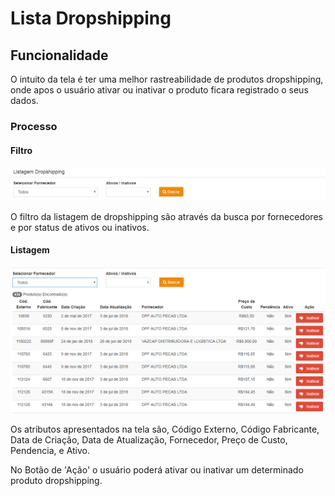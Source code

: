 # Lista Dropshipping

## Funcionalidade

O intuito da tela é ter uma melhor rastreabilidade de produtos dropshipping, onde apos o usuário ativar ou inativar o produto ficara registrado o seus dados.

### Processo

#### Filtro

![](../../.gitbook/assets/image%20%2820%29.png)

O filtro da listagem de dropshipping são através da busca por fornecedores e por status de ativos ou inativos.

#### Listagem

![](../../.gitbook/assets/image%20%283%29.png)

Os atributos apresentados na tela são, Código Externo, Código Fabricante, Data de Criação, Data de Atualização, Fornecedor, Preço de Custo, Pendencia, e Ativo. 

No Botão de 'Ação' o usuário poderá ativar ou inativar um determinado produto dropshipping.

